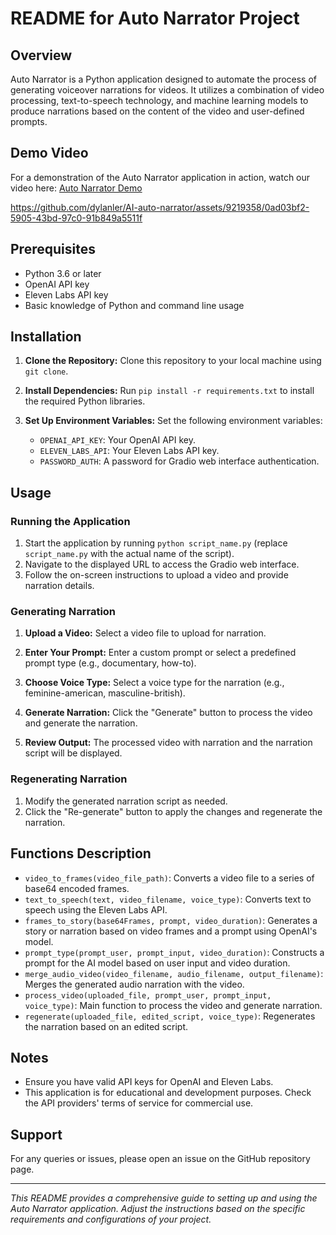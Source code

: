 # README for Auto Narrator Project

## Overview

Auto Narrator is a Python application designed to automate the process of generating voiceover narrations for videos. It utilizes a combination of video processing, text-to-speech technology, and machine learning models to produce narrations based on the content of the video and user-defined prompts.

## Demo Video

For a demonstration of the Auto Narrator application in action, watch our video here: [Auto Narrator Demo](https://www.youtube.com/watch?v=eP58jyDNor8)

https://github.com/dylanler/AI-auto-narrator/assets/9219358/0ad03bf2-5905-43bd-97c0-91b849a5511f

## Prerequisites

- Python 3.6 or later
- OpenAI API key
- Eleven Labs API key
- Basic knowledge of Python and command line usage

## Installation

1. **Clone the Repository:**
   Clone this repository to your local machine using `git clone`.

2. **Install Dependencies:**
   Run `pip install -r requirements.txt` to install the required Python libraries.

3. **Set Up Environment Variables:**
   Set the following environment variables:
   - `OPENAI_API_KEY`: Your OpenAI API key.
   - `ELEVEN_LABS_API`: Your Eleven Labs API key.
   - `PASSWORD_AUTH`: A password for Gradio web interface authentication.

## Usage

### Running the Application

1. Start the application by running `python script_name.py` (replace `script_name.py` with the actual name of the script).
2. Navigate to the displayed URL to access the Gradio web interface.
3. Follow the on-screen instructions to upload a video and provide narration details.

### Generating Narration

1. **Upload a Video:**
   Select a video file to upload for narration.

2. **Enter Your Prompt:**
   Enter a custom prompt or select a predefined prompt type (e.g., documentary, how-to).

3. **Choose Voice Type:**
   Select a voice type for the narration (e.g., feminine-american, masculine-british).

4. **Generate Narration:**
   Click the "Generate" button to process the video and generate the narration.

5. **Review Output:**
   The processed video with narration and the narration script will be displayed.

### Regenerating Narration

1. Modify the generated narration script as needed.
2. Click the "Re-generate" button to apply the changes and regenerate the narration.

## Functions Description

- `video_to_frames(video_file_path)`: Converts a video file to a series of base64 encoded frames.
- `text_to_speech(text, video_filename, voice_type)`: Converts text to speech using the Eleven Labs API.
- `frames_to_story(base64Frames, prompt, video_duration)`: Generates a story or narration based on video frames and a prompt using OpenAI's model.
- `prompt_type(prompt_user, prompt_input, video_duration)`: Constructs a prompt for the AI model based on user input and video duration.
- `merge_audio_video(video_filename, audio_filename, output_filename)`: Merges the generated audio narration with the video.
- `process_video(uploaded_file, prompt_user, prompt_input, voice_type)`: Main function to process the video and generate narration.
- `regenerate(uploaded_file, edited_script, voice_type)`: Regenerates the narration based on an edited script.

## Notes

- Ensure you have valid API keys for OpenAI and Eleven Labs.
- This application is for educational and development purposes. Check the API providers' terms of service for commercial use.

## Support

For any queries or issues, please open an issue on the GitHub repository page.

---

*This README provides a comprehensive guide to setting up and using the Auto Narrator application. Adjust the instructions based on the specific requirements and configurations of your project.*
